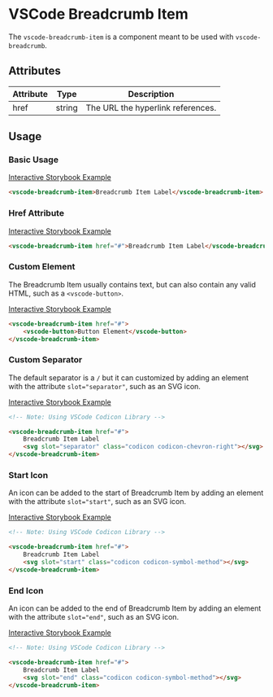 # VSCode Breadcrumb Item

The `vscode-breadcrumb-item` is a component meant to be used with `vscode-breadcrumb`.

## Attributes

| Attribute | Type   | Description                       |
| --------- | ------ | --------------------------------- |
| href      | string | The URL the hyperlink references. |

## Usage

### Basic Usage

[Interactive Storybook Example](https://mttallac.azurewebsites.net/?path=/story/library-breadcrumb-item--default)

```html
<vscode-breadcrumb-item>Breadcrumb Item Label</vscode-breadcrumb-item>
```

### Href Attribute

[Interactive Storybook Example](https://mttallac.azurewebsites.net/?path=/story/library-breadcrumb-item--with-link)

```html
<vscode-breadcrumb-item href="#">Breadcrumb Item Label</vscode-breadcrumb-item>
```

### Custom Element

The Breadcrumb Item usually contains text, but can also contain any valid HTML, such as a `<vscode-button>`.

[Interactive Storybook Example](https://mttallac.azurewebsites.net/?path=/story/library-breadcrumb-item--with-custom-element)

```html
<vscode-breadcrumb-item href="#">
	<vscode-button>Button Element</vscode-button>
</vscode-breadcrumb-item>
```

### Custom Separator

The default separator is a `/` but it can customized by adding an element with the attribute `slot="separator"`, such as an SVG icon.

[Interactive Storybook Example](https://mttallac.azurewebsites.net/?path=/story/library-breadcrumb-item--with-custom-separator)

```html
<!-- Note: Using VSCode Codicon Library -->

<vscode-breadcrumb-item href="#">
	Breadcrumb Item Label
	<svg slot="separator" class="codicon codicon-chevron-right"></svg>
</vscode-breadcrumb-item>
```

### Start Icon

An icon can be added to the start of Breadcrumb Item by adding an element with the attribute `slot="start"`, such as an SVG icon.

[Interactive Storybook Example](https://mttallac.azurewebsites.net/?path=/story/library-breadcrumb-item--with-start-icon)

```html
<!-- Note: Using VSCode Codicon Library -->

<vscode-breadcrumb-item href="#">
	Breadcrumb Item Label
	<svg slot="start" class="codicon codicon-symbol-method"></svg>
</vscode-breadcrumb-item>
```

### End Icon

An icon can be added to the end of Breadcrumb Item by adding an element with the attribute `slot="end"`, such as an SVG icon.

[Interactive Storybook Example](https://mttallac.azurewebsites.net/?path=/story/library-breadcrumb-item--with-end-icon)

```html
<!-- Note: Using VSCode Codicon Library -->

<vscode-breadcrumb-item href="#">
	Breadcrumb Item Label
	<svg slot="end" class="codicon codicon-symbol-method"></svg>
</vscode-breadcrumb-item>
```

